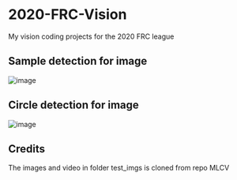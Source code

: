 # 2020-FRC-Vision

My vision coding projects for the 2020 FRC league 

## Sample detection for image 

![image](https://user-images.githubusercontent.com/74515743/160964953-d2894920-63f1-4be9-8c6f-9f21ea7580dc.png)

## Circle detection for image

![image](https://user-images.githubusercontent.com/74515743/160965006-3819c282-7669-4072-a913-5a8483356aaa.png)

## Credits

The images and video in folder test_imgs is cloned from repo MLCV 

